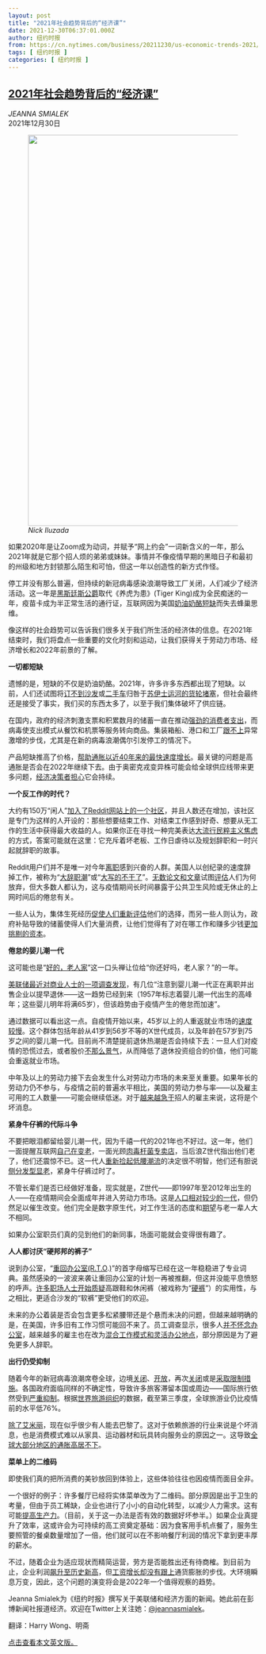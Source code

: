 ```yaml
---
layout: post
title: "2021年社会趋势背后的“经济课”"
date: 2021-12-30T06:37:01.000Z
author: 纽约时报
from: https://cn.nytimes.com/business/20211230/us-economic-trends-2021/
tags: [ 纽约时报 ]
categories: [ 纽约时报 ]
---
```

<!--1640846221000-->
[2021年社会趋势背后的“经济课”](https://cn.nytimes.com/business/20211230/us-economic-trends-2021/)
------

<div>
<address>JEANNA SMIALEK</address><time pudate="2021-12-30 02:01:37" datetime="2021-12-30 02:01:37">2021年12月30日</time><figure><img src="https://images.weserv.nl/?url=static01.nyt.com/images/2021/12/29/business/00econtrends/00econtrends-master1050.jpg" width="1050" height="788"><figcaption> <cite>Nick Iluzada</cite></figcaption></figure><section><p>如果2020年是让Zoom成为动词，并赋予“网上约会”一词新含义的一年，那么2021年就是它那个招人烦的弟弟或妹妹。事情并不像疫情早期的黑暗日子和最初的州级和地方封锁那么陌生和可怕，但这一年以创造性的新方式作怪。</p><p>停工并没有那么普遍，但持续的新冠病毒感染浪潮导致工厂关闭，人们减少了经济活动。这一年是<a rel="noopener noreferrer" target="_blank" href="https://www.brides.com/the-duke-of-hastings-is-leaving-bridgerton-and-we-are-devastated-5120537">黑斯廷斯公爵</a>取代《养虎为患》(Tiger King)成为全民痴迷的一年，疫苗卡成为半正常生活的通行证，互联网因为美国<a href="https://www.nytimes.com/2021/12/04/nyregion/cream-cheese-shortage-nyc-bagels.html">奶油奶酪短缺</a>而失去蜂巢思维。</p><p>像这样的社会趋势可以告诉我们很多关于我们所生活的经济体的信息。在2021年结束时，我们将盘点一些重要的文化时刻和运动，让我们获得关于劳动力市场、经济增长和2022年前景的了解。</p><p><b>一切都短缺</b></p><p>遗憾的是，短缺的不仅是奶油奶酪。2021年，许多许多东西都出现了短缺。以前，人们还试图将<a href="https://www.nytimes.com/2021/11/27/business/economy/inflation-nc-furniture-shortage.html">订不到沙发</a>或<a href="https://www.nytimes.com/2021/09/27/business/used-cars-inflation.html">二手车</a>归咎于<a href="https://cn.nytimes.com/business/20210329/ship-suez-canal/">苏伊士运河的货轮堵塞</a>，但社会最终还是接受了事实，我们买的东西太多了，以至于我们集体破坏了供应链。</p><p>在国内，政府的经济刺激支票和积累数月的储蓄一直在推动<a rel="noopener noreferrer" target="_blank" href="https://apps.bea.gov/iTable/iTable.cfm?reqid=19&step=2#reqid=19&step=2&isuri=1&1921=survey">强劲的消费者支出</a>，而病毒使支出模式从餐饮和机票等服务转向商品。集装箱船、港口和工厂<a href="https://www.nytimes.com/interactive/2021/12/05/business/economy/supply-chain.html">跟不上</a>异常激增的步伐，尤其是在新的病毒浪潮偶尔引发停工的情况下。</p><p>产品短缺推高了价格，<a href="https://www.nytimes.com/2021/12/10/business/cpi-inflation-november-2021.html">帮助通胀以近40年来的最快速度增长</a>。最关键的问题是高通胀是否会在2022年继续下去。由于奥密克戎变异株可能会给全球供应线带来更多问题，<a href="https://www.nytimes.com/2021/12/07/business/economy/federal-reserve-inflation-omicron.html">经济决策者担心</a>它会持续。</p><p><b>一个反工作的时代？</b></p><p>大约有150万“闲人”<a rel="noopener noreferrer" target="_blank" href="https://www.reddit.com/r/antiwork/">加入了Reddit网站上的一个社区</a>，并且人数还在增加，该社区是专门为这样的人开设的：那些想要结束工作、对结束工作感到好奇、想要从无工作的生活中获得最大收益的人。如果你正在寻找一种完美表达<a rel="noopener noreferrer" target="_blank" href="https://podcasts.apple.com/us/podcast/this-is-the-booming-movement-to-abolish-work-as-we-know-it/id1056200096?i=1000545148458">大流行民粹主义焦虑</a>的方式，答案可能就在这里：它充斥着坏老板、工作日虐待以及规划辞职和一时兴起就辞职的故事。</p><p>Reddit用户们并不是唯一对今年<a rel="noopener noreferrer" target="_blank" href="https://www.bloomberg.com/news/articles/2021-12-08/u-s-job-openings-rose-in-october-quits-rate-dropped#:~:text=Meanwhile%2C%20the%20quits%20rate%20fell,to%2010.5%20million%20job%20openings.">离职</a>感到兴奋的人群。美国人以创纪录的速度辞掉工作，被称为“<a rel="noopener noreferrer" target="_blank" href="https://hbr.org/2021/09/who-is-driving-the-great-resignation">大辞职潮</a>”或“<a rel="noopener noreferrer" target="_blank" href="https://en.wikipedia.org/wiki/Great_Resignation">大写的不干了</a>”。<a rel="noopener noreferrer" target="_blank" href="https://www.theatlantic.com/ideas/archive/2021/10/great-resignation-accelerating/620382/">无数论文和文章</a>试图<a rel="noopener noreferrer" target="_blank" href="https://www.npr.org/sections/money/2021/10/19/1047032996/why-are-so-many-americans-quitting-their-jobs">评估</a>人们为何放弃，但大多数人都认为，这与疫情期间长时间暴露于公共卫生风险或无休止的上网时间后的倦怠有关。</p><p>一些人认为，集体生死经历<a rel="noopener noreferrer" target="_blank" href="https://www.washingtonpost.com/business/2021/05/07/jobs-report-labor-shortage-analysis/">促使人们重新评估</a>他们的选择，而另一些人则认为，政府补贴导致的储蓄使得人们大量消费，让他们觉得有了对在哪工作和赚多少钱<a href="https://www.nytimes.com/2021/10/19/business/economy/us-economy.html">更加挑剔的资本</a>。</p><p><b>倦怠的婴儿潮一代</b></p><p>这可能也是“<a rel="noopener noreferrer" target="_blank" href="https://en.wikipedia.org/wiki/OK_boomer">好的，老人家</a>”这一口头禅让位给“你还好吗，老人家？”的一年。</p><p><a rel="noopener noreferrer" target="_blank" href="https://www.federalreserve.gov/monetarypolicy/beigebook202112.htm">美联储最近对商业人士的一项调查发现</a>，有几位“注意到婴儿潮一代正在离职并出售企业以提早退休——这一趋势已经到来（1957年标志着婴儿潮一代出生的高峰年；这些婴儿明年将满65岁），但该趋势由于疫情产生的倦怠而加速”。</p><p>通过数据可以看出这一点。自疫情开始以来，45岁以上的人重返就业市场的<a rel="noopener noreferrer" target="_blank" href="https://fred.stlouisfed.org/graph/fredgraph.png?g=K6vs">速度较慢</a>。这个群体包括年龄从41岁到56岁不等的X世代成员，以及年龄在57岁到75岁之间的婴儿潮一代。目前尚不清楚提前退休热潮是否会持续下去：一旦人们对疫情的恐慌过去，或者股价<a rel="noopener noreferrer" target="_blank" href="https://fred.stlouisfed.org/series/SP500">不那么景气</a>，从而降低了退休投资组合的价值，他们可能会重返就业市场。</p><p>中年及以上的劳动力接下去会发生什么对劳动力市场的未来至关重要。如果年长的劳动力仍不参与，与疫情之前的普遍水平相比，美国的劳动力参与率——以及雇主可用的工人数量——可能会继续低迷。对于<a href="https://www.nytimes.com/2021/05/11/business/economy/beach-jobs-rehoboth-summer-economy.html">越来越急于</a>招人的雇主来说，这将是个坏消息。</p><p><b>紧身牛仔裤的代际斗争</b></p><p>不要把眼泪都留给婴儿潮一代，因为千禧一代的2021年也不好过。这一年，他们一面提醒互联网<a rel="noopener noreferrer" target="_blank" href="https://mashable.com/article/millennials-turn-40">自己在变老</a>，一面光顾<a href="https://www.nytimes.com/2021/04/08/style/self-care-how-barely-there-botox-became-the-norm.html">肉毒杆菌专卖店</a>，当后浪Z世代指出他们老了，他们还震惊不已。这一代人<a rel="noopener noreferrer" target="_blank" href="https://www.vox.com/the-goods/22364404/low-rise-jeans-trend-y2k-fashion">重新捡起低腰潮流</a>的决定很不明智，他们还有胆说<a rel="noopener noreferrer" target="_blank" href="https://www.vice.com/en/article/5dp4w5/genz-millennials-skinny-jeans-generation-wars">侧分发型显老</a>，紧身牛仔裤过时了。</p><p>不管长辈们是否已经做好准备，现实就是，Z世代——即1997年至2012年出生的人——在疫情期间会全面成年并进入劳动力市场。这是<a rel="noopener noreferrer" target="_blank" href="https://www.statista.com/statistics/797321/us-population-by-generation/">人口相对较少的一代</a>，但仍然足以催生改变。他们完全是数字原生代，对工作生活的态度和<a rel="noopener noreferrer" target="_blank" href="https://www.gallup.com/workplace/336275/things-gen-millennials-expect-workplace.aspx">期望</a>与老一辈人大不相同。</p><p>如果办公室职员们真的见到他们的新同事，场面可能就会变得很有趣了。</p><p><b>人人都讨厌“硬邦邦的裤子”</b></p><p>说到办公室，“<a rel="noopener noreferrer" target="_blank" href="https://www.bloomberg.com/news/articles/2021-12-02/return-to-the-office-january-set-to-bring-clashes-for-workers-and-bosses?sref=oZtxD6sa">重回办公室(R.T.O</a>.<a rel="noopener noreferrer" target="_blank" href="https://www.bloomberg.com/news/articles/2021-12-02/return-to-the-office-january-set-to-bring-clashes-for-workers-and-bosses?sref=oZtxD6sa">)</a>”的首字母缩写已经在这一年稳稳进了专业词典。虽然感染的一波波来袭让重回办公室的计划一再被推翻，但这并没能平息愤怒的呼声。<a href="https://www.nytimes.com/interactive/2020/08/06/magazine/fashion-sweatpants.html">许多职场人士开始质疑</a>高跟鞋和休闲裤（被戏称为“<a rel="noopener noreferrer" target="_blank" href="https://www.seattletimes.com/life/fashion/farewell-to-bras-hard-pants-and-business-casual-how-covid-19-has-changed-what-we-wear-and-how-we-feel-about-clothing/">硬裤</a>”）的实用性，与之相比，更适合沙发的“软裤”更受他们的欢迎。</p><p>未来的办公着装是否会包含更多松紧腰带还是个悬而未决的问题，但越来越明确的是，在美国，许多旧有工作习惯可能回不来了。员工调查显示，很多人<a rel="noopener noreferrer" target="_blank" href="https://rlc.randstadusa.com/press-room/press-releases/american-workers-rely-on-employers-to-make-them-feel-comfortable-in-return-to-work-randstad-usa-survey-shows">并不怀念办公室</a>，越来越多的雇主也在改为<a rel="noopener noreferrer" target="_blank" href="https://www.shrm.org/resourcesandtools/hr-topics/compensation/pages/employers-respond-to-resignation-tsunami-by-raising-pay-improving-benefits.aspx">混合工作模式和灵活办公地点</a>，部分原因是为了避免更多人辞职。</p><p><b>出行仍受抑制</b></p><p>随着今年的新冠病毒浪潮席卷全球，边境<a rel="noopener noreferrer" target="_blank" href="https://www.reuters.com/world/us/exclusive-us-will-not-lift-travel-restrictions-citing-delta-variant-official-2021-07-26/">关闭</a>、<a href="https://www.nytimes.com/2021/10/12/us/politics/us-canada-mexico-borders-open.html">开放</a>，再次<a rel="noopener noreferrer" target="_blank" href="https://www.aljazeera.com/news/2021/11/30/omicron-variant-countries-who-have-imposed-travel-restrictions-interactive">关闭</a>或是<a rel="noopener noreferrer" target="_blank" href="https://www.wsj.com/articles/canada-us-border-reopening-november-8-travel-11628539364">采取限制措施</a>。各国政府面临同样的不确定性，导致许多旅客滞留本国或周边——国际旅行依然受到<a rel="noopener noreferrer" target="_blank" href="https://www.weforum.org/agenda/2021/12/covid-crisis-drags-on-for-international-tourism/">严重抑制</a>。根据<a rel="noopener noreferrer" target="_blank" href="https://www.unwto.org/news/global-tourism-sees-upturn-in-q3-but-recovery-remains-fragile">世界旅游组织</a>的数据，截至第三季度，全球旅游业仍比疫情前的水平低76%。</p><p><a rel="noopener noreferrer" target="_blank" href="https://www.netflix.com/title/81037371">除了艾米丽</a>，现在似乎很少有人能去巴黎了。这对于依赖旅游的行业来说是个坏消息，也是消费模式难以从家具、运动器材和玩具转向服务业的原因之一。这导致<a href="https://www.nytimes.com/2021/09/07/business/economy/inflation-coronavirus-economy.html">全球大部分地区的通胀高居不下</a>。</p><p><b>菜单上的二维码</b></p><p>即使我们真的把所消费的美钞放回到体验上，这些体验往往也因疫情而面目全非。</p><p>一个很好的例子：许多餐厅已经将实体菜单改为了二维码。部分原因是出于卫生的考量，但由于员工稀缺，企业也进行了小小的自动化转型，以减少人力需求。这有可能<a rel="noopener noreferrer" target="_blank" href="https://www.washingtonpost.com/business/2021/08/18/us-productivity-boom/">提高生产力</a>。（目前，关于这一办法是否有效的数据好坏参半。）如果企业真提升了效率，这或许会为可持续的高工资奠定基础：因为食客用手机点餐了，服务生要照管的餐桌数量增加了一倍，他们就可以在不影响餐厅利润的情况下拿到更丰厚的薪水。</p><p>不过，随着企业为适应现状而精简运营，劳方是否能胜出还有待商榷。到目前为止，企业利润<a rel="noopener noreferrer" target="_blank" href="https://fred.stlouisfed.org/series/CP">飙升至历史新高</a>，但<a rel="noopener noreferrer" target="_blank" href="https://www.bls.gov/news.release/realer.nr0.htm">工资增长却没有跟上</a>通货膨胀的步伐。大环境瞬息万变，因此，这个问题的演变将会是2022年一个值得观察的趋势。</p></section><footer><p>Jeanna Smialek为《纽约时报》撰写关于美联储和经济方面的新闻。她此前在彭博新闻社报道经济。欢迎在Twitter上关注她：<a rel="nofollow" target="_blank" href="https://twitter.com/jeannasmialek">@jeannasmialek</a>。</p><p>翻译：Harry Wong、明斋</p><p><a rel="nofollow" target="_blank" href="https://www.nytimes.com/2021/12/29/business/economy/us-economic-trends-2021.html">点击查看本文英文版。</a></p></footer>
</div>
